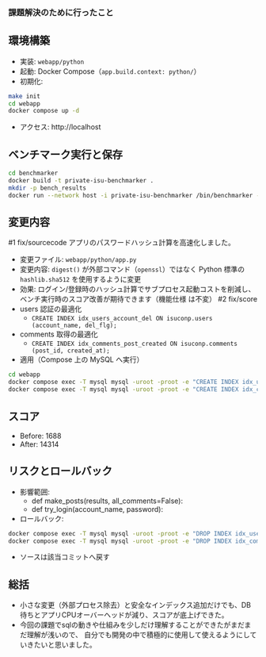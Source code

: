 ### 課題解決のために行ったこと

## 環境構築
- 実装: `webapp/python`
- 起動: Docker Compose（`app.build.context: python/`）
- 初期化:
```bash
make init
cd webapp
docker compose up -d
```
- アクセス: http://localhost

## ベンチマーク実行と保存
```bash
cd benchmarker
docker build -t private-isu-benchmarker .
mkdir -p bench_results
docker run --network host -i private-isu-benchmarker /bin/benchmarker -t http://host.docker.internal -u /opt/userdata | tee bench_results/$(date +%Y%m%d_%H%M%S).json
```

## 変更内容
#1 fix/sourcecode
  アプリのパスワードハッシュ計算を高速化しました。

  - 変更ファイル: `webapp/python/app.py`
  - 変更内容: `digest()` が外部コマンド（`openssl`）ではなく Python 標準の `hashlib.sha512` を使用するように変更
  - 効果: ログイン/登録時のハッシュ計算でサブプロセス起動コストを削減し、ベンチ実行時のスコア改善が期待できます（機能仕様 は不変）
#2 fix/score
  - users 認証の最適化
    - `CREATE INDEX idx_users_account_del ON isuconp.users (account_name, del_flg);`
  - comments 取得の最適化
    - `CREATE INDEX idx_comments_post_created ON isuconp.comments (post_id, created_at);`
  - 適用（Compose 上の MySQL へ実行）
```bash
cd webapp
docker compose exec -T mysql mysql -uroot -proot -e "CREATE INDEX idx_users_account_del ON isuconp.users (account_name, del_flg);"
docker compose exec -T mysql mysql -uroot -proot -e "CREATE INDEX idx_comments_post_created ON isuconp.comments (post_id, created_at);"
```

## スコア
- Before: 1688
- After: 14314
  
## リスクとロールバック
- 影響範囲:
  - def make_posts(results, all_comments=False):
  - def try_login(account_name, password):
- ロールバック:
```bash
docker compose exec -T mysql mysql -uroot -proot -e "DROP INDEX idx_users_account_del ON isuconp.users;"
docker compose exec -T mysql mysql -uroot -proot -e "DROP INDEX idx_comments_post_created ON isuconp.comments;"
```
- ソースは該当コミットへ戻す

## 総括
- 小さな変更（外部プロセス除去）と安全なインデックス追加だけでも、DB待ちとアプリCPUオーバーヘッドが減り、スコアが底上げできた。
- 今回の課題でsqlの動きや仕組みを少しだけ理解することができたがまだまだ理解が浅いので、
自分でも開発の中で積極的に使用して使えるようにしていきたいと思いました。

